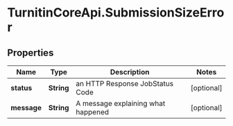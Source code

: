 # TurnitinCoreApi.SubmissionSizeError

## Properties

Name | Type | Description | Notes
------------ | ------------- | ------------- | -------------
**status** | **String** | an HTTP Response JobStatus Code | [optional] 
**message** | **String** | A message explaining what happened | [optional] 


